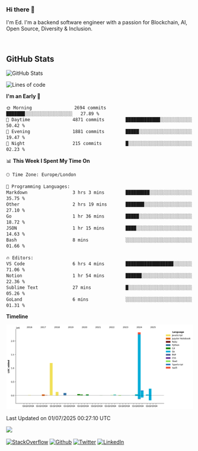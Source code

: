 ### Hi there 👋
 I'm Ed. I'm a backend software engineer with a passion for Blockchain, AI, Open Source, Diversity & Inclusion.

<br />

<h2>GitHub Stats</h2>
<p><img src="https://github-readme-stats.vercel.app/api?username=echarrod&amp;show_icons=true" alt="GitHub Stats"></p>

<!--START_SECTION:waka-->
![Lines of code](https://img.shields.io/badge/From%20Hello%20World%20I%27ve%20Written-4.4%20million%20lines%20of%20code-blue)

**I'm an Early 🐤** 

```text
🌞 Morning                2694 commits        ███████░░░░░░░░░░░░░░░░░░   27.89 % 
🌆 Daytime                4871 commits        █████████████░░░░░░░░░░░░   50.42 % 
🌃 Evening                1881 commits        █████░░░░░░░░░░░░░░░░░░░░   19.47 % 
🌙 Night                  215 commits         █░░░░░░░░░░░░░░░░░░░░░░░░   02.23 % 
```


📊 **This Week I Spent My Time On** 

```text
🕑︎ Time Zone: Europe/London

💬 Programming Languages: 
Markdown                 3 hrs 3 mins        █████████░░░░░░░░░░░░░░░░   35.75 % 
Other                    2 hrs 19 mins       ███████░░░░░░░░░░░░░░░░░░   27.10 % 
Go                       1 hr 36 mins        █████░░░░░░░░░░░░░░░░░░░░   18.72 % 
JSON                     1 hr 15 mins        ████░░░░░░░░░░░░░░░░░░░░░   14.63 % 
Bash                     8 mins              ░░░░░░░░░░░░░░░░░░░░░░░░░   01.66 % 

🔥 Editors: 
VS Code                  6 hrs 4 mins        ██████████████████░░░░░░░   71.06 % 
Notion                   1 hr 54 mins        ██████░░░░░░░░░░░░░░░░░░░   22.36 % 
Sublime Text             27 mins             █░░░░░░░░░░░░░░░░░░░░░░░░   05.26 % 
GoLand                   6 mins              ░░░░░░░░░░░░░░░░░░░░░░░░░   01.31 % 
```

**Timeline**

![Lines of Code chart](https://raw.githubusercontent.com/echarrod/echarrod/main/assets/bar_graph.png)


 Last Updated on 01/07/2025 00:27:10 UTC
<!--END_SECTION:waka-->

![](https://komarev.com/ghpvc/?username=echarrod)

<p>
<a href="https://stackoverflow.com/users/1014632/ech" target="_blank"><img alt="StackOverflow" src="https://img.shields.io/badge/-Stackoverflow-FE7A16?style=for-the-badge&logo=stack-overflow&logoColor=white" /></a> 
<a href="https://github.com/echarrod" target="_blank"><img alt="Github" src="https://img.shields.io/badge/GitHub-%2312100E.svg?&style=for-the-badge&logo=Github&logoColor=white" /></a> 
<a href="https://twitter.com/e_harrod" target="_blank"><img alt="Twitter" src="https://img.shields.io/badge/twitter-%231DA1F2.svg?&style=for-the-badge&logo=twitter&logoColor=white" /></a> 
<a href="https://www.linkedin.com/in/ed-harrod" target="_blank"><img alt="LinkedIn" src="https://img.shields.io/badge/linkedin-%230077B5.svg?&style=for-the-badge&logo=linkedin&logoColor=white" /></a>
